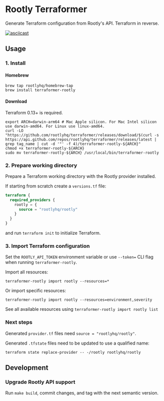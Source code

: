 # Rootly Terraformer

Generate Terraform configuration from Rootly's API. Terraform in reverse.

[![asciicast](https://asciinema.org/a/630898.svg)](https://asciinema.org/a/630898)

## Usage

### 1. Install

#### Homebrew

    brew tap rootlyhq/homebrew-tap
    brew install terraformer-rootly

#### Download

Terraform 0.13+ is required.

    export ARCH=darwin-arm64 # Mac Apple silicon. For Mac Intel silicon use darwin-amd64. For Linux use linux-amd64.
    curl -LO "https://github.com/rootlyhq/terraformer/releases/download/$(curl -s https://api.github.com/repos/rootlyhq/terraformer/releases/latest | grep tag_name | cut -d '"' -f 4)/terraformer-rootly-${ARCH}"
    chmod +x terraformer-rootly-${ARCH}
    sudo mv terraformer-rootly-${ARCH} /usr/local/bin/terraformer-rootly

### 2. Prepare working directory

Prepare a Terraform working directory with the Rootly provider installed.

If starting from scratch create a `versions.tf` file:

```tf
terraform {
  required_providers {
    rootly = {
      source = "rootlyhq/rootly"
    }
  }
}
```

and run `terraform init` to initialize Terraform.

### 3. Import Terraform configuration

Set the `ROOTLY_API_TOKEN` environment variable or use `--token=` CLI flag when running `terraformer-rootly`.

Import all resources:

    terraformer-rootly import rootly --resources=*

Or import specific resources:

    terraformer-rootly import rootly --resources=environment,severity

See all available resources using `terraformer-rootly import rootly list`

### Next steps

Generated `provider.tf` files need `source = "rootlyhq/rootly"`.

Generated `.tfstate` files need to be updated to use a qualified name:

    terraform state replace-provider -- -/rootly rootlyhq/rootly

## Development

### Upgrade Rootly API support

Run `make build`, commit changes, and tag with the next semantic version.
